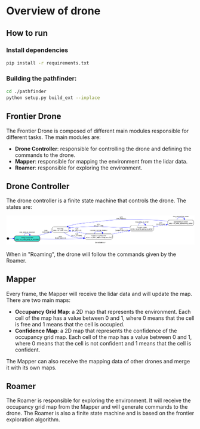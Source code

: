 # Overview of drone

## How to run

### Install dependencies

```bash
pip install -r requirements.txt
```

### Building the pathfinder:
    
```bash
cd ./pathfinder
python setup.py build_ext --inplace
```	

## Frontier Drone

The Frontier Drone is composed of different main modules responsible for different tasks. The main modules are:

- **Drone Controller**: responsible for controlling the drone and defining the commands to the drone.
- **Mapper**: responsible for mapping the environment from the lidar data.
- **Roamer**: responsible for exploring the environment.

## Drone Controller

The drone controller is a finite state machine that controls the drone. The states are:

![Graph](doc/controller-graph.png)

When in "Roaming", the drone will follow the commands given by the Roamer.

## Mapper

Every frame, the Mapper will receive the lidar data and will update the map. There are two main maps:

- **Occupancy Grid Map**: a 2D map that represents the environment. Each cell of the map has a value between 0 and 1, where 0 means that the cell is free and 1 means that the cell is occupied. 
- **Confidence Map**: a 2D map that represents the confidence of the occupancy grid map. Each cell of the map has a value between 0 and 1, where 0 means that the cell is not confident and 1 means that the cell is confident.

The Mapper can also receive the mapping data of other drones and merge it with its own maps.

## Roamer

The Roamer is responsible for exploring the environment. It will receive the occupancy grid map from the Mapper and will generate commands to the drone. The Roamer is also a finite state machine and is based on the frontier exploration algorithm.